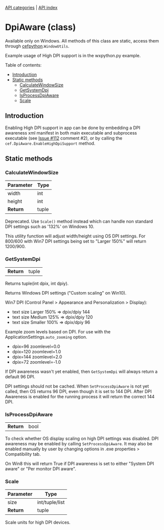 [API categories](API-categories.md) | [API index](API-index.md)


# DpiAware (class)

Available only on Windows. All methods of this class are static, access them through [cefpython](cefpython.md).`WindowUtils`.

Example usage of High DPI support is in the wxpython.py example.


Table of contents:
* [Introduction](#introduction)
* [Static methods](#static-methods)
  * [CalculateWindowSize](#calculatewindowsize)
  * [GetSystemDpi](#getsystemdpi)
  * [IsProcessDpiAware](#isprocessdpiaware)
  * [Scale](#scale)



## Introduction

Enabling High DPI support in app can be done by embedding a DPI awareness xml manifest in both main executable and subprocess executable (see [Issue #112](../issues/112) comment #2), or by calling the `cef.DpiAware.EnableHighDpiSupport` method.

## Static methods


### CalculateWindowSize

| Parameter | Type |
| --- | --- |
| width | int |
| height | int |
| __Return__ | tuple |

Deprecated. Use `Scale()` method instead which can handle
non standard DPI settings such as '132%' on Windows 10.

This utility function will adjust width/height using
OS DPI settings. For 800/600 with Win7 DPI settings
being set to "Larger 150%" will return 1200/900.


### GetSystemDpi

| | |
| --- | --- |
| __Return__ | tuple |:

Returns tuple(int dpix, int dpiy).

Returns Windows DPI settings ("Custom scaling" on Win10).

Win7 DPI (Control Panel > Appearance and Personalization > Display):

  * text size Larger 150% => dpix/dpiy 144
  * text size Medium 125% => dpix/dpiy 120
  * text size Smaller 100% => dpix/dpiy 96

Example zoom levels based on DPI. For use with the
ApplicationSettings.`auto_zooming` option.

  * dpix=96 zoomlevel=0.0
  * dpix=120 zoomlevel=1.0
  * dpix=144 zoomlevel=2.0
  * dpix=72 zoomlevel=-1.0

If DPI awareness wasn't yet enabled, then `GetSystemDpi` will always
return a default 96 DPI.

DPI settings should not be cached. When `SetProcessDpiAware`
is not yet called, then OS returns 96 DPI, even though it
is set to 144 DPI. After DPI Awareness is enabled for the
running process it will return the correct 144 DPI.


### IsProcessDpiAware

| | |
| --- | --- |
| __Return__ | bool |

To check whether OS display scaling on high DPI settings was disabled. DPI awareness may be enabled by calling `SetProcessDpiAware`. It may also be enabled manually by user by changing options in .exe properties > Compatibility tab.

On Win8 this will return True if DPI awareness is set to either "System DPI aware" or "Per monitor DPI aware".


### Scale

| Parameter | Type |
| --- | --- |
| size | int/tuple/list |
| __Return__ | tuple |

Scale units for high DPI devices.
